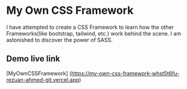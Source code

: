 
# My Own CSS Framework

I have attempted to create a CSS Framework to learn how the other Frameworks(like bootstrap, tailwind, etc.) work behind the scene. I am astonished to discover the power of SASS.

## Demo live link

[MyOwnCSSFramework] (https://my-own-css-framework-whst5t6fu-rezuan-ahmed-git.vercel.app)



